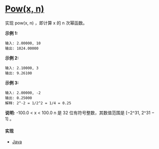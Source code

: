 # [Pow(x, n)](https://leetcode-cn.com/problems/powx-n/description/)

实现 pow(x, n) ，即计算 x 的 n 次幂函数。

**示例 1:**
```
输入: 2.00000, 10
输出: 1024.00000
```

**示例 2:**
```
输入: 2.10000, 3
输出: 9.26100
```

**示例 3:**
```
输入: 2.00000, -2
输出: 0.25000
解释: 2^-2 = 1/2^2 = 1/4 = 0.25
```

**说明:**
-100.0 < x < 100.0
n 是 32 位有符号整数，其数值范围是 [−2^31, 2^31 − 1] 。

#### 实现
- [Java](https://github.com/pojozhang/playground/blob/master/solutions/java/src/main/java/playground/algorithm/Pow.java)
